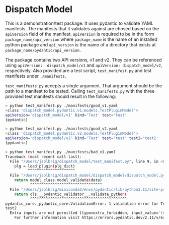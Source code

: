 # Dispatch Model
This is a demonstration/test package. It uses pydantic to validate YAML manifests. The manifests 
that it validates against are chosed based on the `apiVersion` field of the manifest. `apiVersion` 
is required to be in the form `package_name/api_version` where `package_name` is the name of an 
installed python package and `api_version` is the name of a directory that exists at 
`package_name/pydantic/api_version`.

The package contains two API versions, v1 and v2. They can be referenced using `apiVersion: 
dispatch_model/v1` and `apiVersion: dispatch_model/v2`, respectively. Also provided are a test 
script, `test_manifest.py` and test manifests under `./manifests`.

`test_manifests.py` accepts a single argument. That argument should be the path to a manifest to be 
tested. Calling `test_manifests.py` with the three provided test manifests should result in the 
following:

```bash
> python test_manifest.py ./manifests/good_v1.yaml
<class 'dispatch_model.pydantic.v1.models.TestPluginModel'>
apiVersion='dispatch_model/v1' kind='Test' test='test'
(pydantic)

> python test_manifest.py ./manifests/good_v2.yaml
<class 'dispatch_model.pydantic.v2.models.TestPluginModel'>
apiVersion='dispatch_model/v2' kind='Test' test='test' test2='test2'
(pydantic)

> python test_manifest.py ./manifests/bad_v1.yaml
Traceback (most recent call last):
  File "/Users/jsolbrig/dispatch_model/test_manifest.py", line 9, in <module>
    plg = load_plugin(plg_dict)
          ^^^^^^^^^^^^^^^^^^^^^
  File "/Users/jsolbrig/dispatch_model/dispatch_model/dispatch_model.py", line 35, in load_plugin
    return model_class.model_validate(data)
           ^^^^^^^^^^^^^^^^^^^^^^^^^^^^^^^^
  File "/Users/jsolbrig/miniconda3/envs/pydantic/lib/python3.11/site-packages/pydantic/main.py", line 703, in model_validate
    return cls.__pydantic_validator__.validate_python(
           ^^^^^^^^^^^^^^^^^^^^^^^^^^^^^^^^^^^^^^^^^^^
pydantic_core._pydantic_core.ValidationError: 1 validation error for TestPluginModel
test2
  Extra inputs are not permitted [type=extra_forbidden, input_value='test2', input_type=str]
    For further information visit https://errors.pydantic.dev/2.11/v/extra_forbidden
